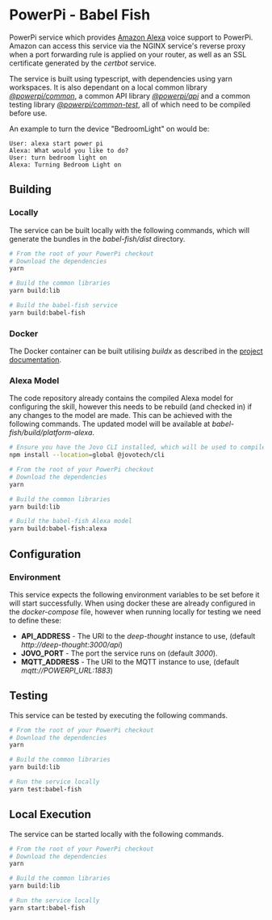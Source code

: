 # PowerPi - Babel Fish

PowerPi service which provides [Amazon Alexa](https://developer.amazon.com/en-GB/alexa/devices) voice support to PowerPi. Amazon can access this service via the NGINX service's reverse proxy when a port forwarding rule is applied on your router, as well as an SSL certificate generated by the _certbot_ service.

The service is built using typescript, with dependencies using yarn workspaces. It is also dependant on a local common library [_@powerpi/common_](../../common/node/common/README.md), a common API library [_@powerpi/api_](../../common/node/api/README.md) and a common testing library [_@powerpi/common-test_](../../common/node/common-test/README.md), all of which need to be compiled before use.

An example to turn the device "BedroomLight" on would be:

```
User: alexa start power pi
Alexa: What would you like to do?
User: turn bedroom light on
Alexa: Turning Bedroom Light on
```

## Building

### Locally

The service can be built locally with the following commands, which will generate the bundles in the _babel-fish/dist_ directory.

```bash
# From the root of your PowerPi checkout
# Download the dependencies
yarn

# Build the common libraries
yarn build:lib

# Build the babel-fish service
yarn build:babel-fish
```

### Docker

The Docker container can be built utilising _buildx_ as described in the [project documentation](../../README.md#Building).

### Alexa Model

The code repository already contains the compiled Alexa model for configuring the skill, however this needs to be rebuild (and checked in) if any changes to the model are made. This can be achieved with the following commands. The updated model will be available at _babel-fish/build/platform-alexa_.

```bash
# Ensure you have the Jovo CLI installed, which will be used to compile the Alexa model
npm install --location=global @jovotech/cli

# From the root of your PowerPi checkout
# Download the dependencies
yarn

# Build the common libraries
yarn build:lib

# Build the babel-fish Alexa model
yarn build:babel-fish:alexa
```

## Configuration

### Environment

This service expects the following environment variables to be set before it will start successfully. When using docker these are already configured in the _docker-compose_ file, however when running locally for testing we need to define these:

-   **API_ADDRESS** - The URI to the _deep-thought_ instance to use, (default _http://deep-thought:3000/api_)
-   **JOVO_PORT** - The port the service runs on (default _3000_).
-   **MQTT_ADDRESS** - The URI to the MQTT instance to use, (default _mqtt://POWERPI_URL:1883_)

## Testing

This service can be tested by executing the following commands.

```bash
# From the root of your PowerPi checkout
# Download the dependencies
yarn

# Build the common libraries
yarn build:lib

# Run the service locally
yarn test:babel-fish
```

## Local Execution

The service can be started locally with the following commands.

```bash
# From the root of your PowerPi checkout
# Download the dependencies
yarn

# Build the common libraries
yarn build:lib

# Run the service locally
yarn start:babel-fish
```
